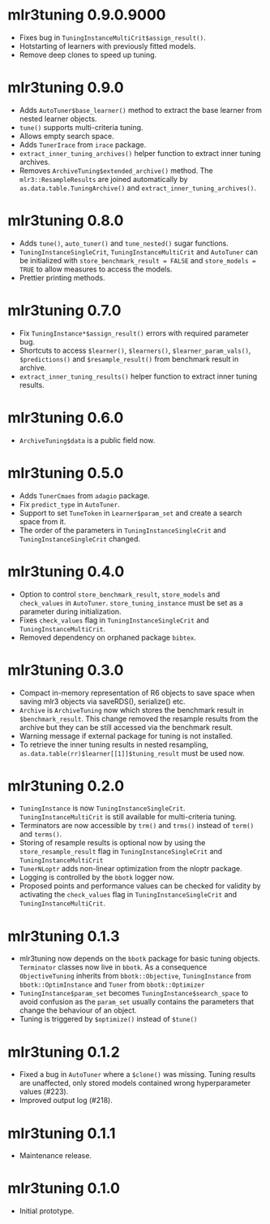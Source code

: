 # mlr3tuning 0.9.0.9000

- Fixes bug in `TuningInstanceMultiCrit$assign_result()`.
- Hotstarting of learners with previously fitted models.
- Remove deep clones to speed up tuning.

# mlr3tuning 0.9.0

- Adds `AutoTuner$base_learner()` method to extract the base learner from
  nested learner objects.
- `tune()` supports multi-criteria tuning.
- Allows empty search space.
- Adds `TunerIrace` from `irace` package.
- `extract_inner_tuning_archives()` helper function to extract inner tuning
  archives.
- Removes `ArchiveTuning$extended_archive()` method. The `mlr3::ResampleResults` are
  joined automatically by `as.data.table.TuningArchive()` and
  `extract_inner_tuning_archives()`.

# mlr3tuning 0.8.0

- Adds `tune()`, `auto_tuner()` and `tune_nested()` sugar functions.
- `TuningInstanceSingleCrit`, `TuningInstanceMultiCrit` and `AutoTuner` can be
  initialized with `store_benchmark_result = FALSE` and `store_models = TRUE`
  to allow measures to access the models.
- Prettier printing methods.

# mlr3tuning 0.7.0

- Fix `TuningInstance*$assign_result()` errors with required parameter bug.
- Shortcuts to access `$learner()`, `$learners()`, `$learner_param_vals()`,
  `$predictions()` and `$resample_result()` from benchmark result in archive.
- `extract_inner_tuning_results()` helper function to extract inner tuning
  results.

# mlr3tuning 0.6.0

- `ArchiveTuning$data` is a public field now.

# mlr3tuning 0.5.0

- Adds `TunerCmaes` from `adagio` package.
- Fix `predict_type` in `AutoTuner`.
- Support to set `TuneToken` in `Learner$param_set` and create a search space
  from it.
- The order of the parameters in `TuningInstanceSingleCrit` and
  `TuningInstanceSingleCrit` changed.

# mlr3tuning 0.4.0

- Option to control `store_benchmark_result`, `store_models` and `check_values`
  in `AutoTuner`. `store_tuning_instance` must be set as a parameter during
  initialization.
- Fixes `check_values` flag in `TuningInstanceSingleCrit` and
  `TuningInstanceMultiCrit`.
- Removed dependency on orphaned package `bibtex`.

# mlr3tuning 0.3.0

- Compact in-memory representation of R6 objects to save space when
  saving mlr3 objects via saveRDS(), serialize() etc.
- `Archive` is `ArchiveTuning` now which stores the benchmark result in
  `$benchmark_result`. This change removed the resample results from the archive
  but they can be still accessed via the benchmark result.
- Warning message if external package for tuning is not installed.
- To retrieve the inner tuning results in nested resampling,
  `as.data.table(rr)$learner[[1]]$tuning_result` must be used now.

# mlr3tuning 0.2.0

- `TuningInstance` is now `TuningInstanceSingleCrit`. `TuningInstanceMultiCrit`
  is still available for multi-criteria tuning.
- Terminators are now accessible by `trm()` and `trms()` instead of `term()` and
  `terms()`.
- Storing of resample results is optional now by using the
  `store_resample_result` flag in `TuningInstanceSingleCrit` and
  `TuningInstanceMultiCrit`
- `TunerNLoptr` adds non-linear optimization from the nloptr package.
- Logging is controlled by the `bbotk` logger now.
- Proposed points and performance values can be checked for validity by
  activating the `check_values` flag in `TuningInstanceSingleCrit` and
  `TuningInstanceMultiCrit`.

# mlr3tuning 0.1.3

- mlr3tuning now depends on the `bbotk` package for basic tuning objects.
  `Terminator` classes now live in `bbotk`. As a consequence `ObjectiveTuning`
  inherits from `bbotk::Objective`, `TuningInstance` from `bbotk::OptimInstance`
  and `Tuner` from `bbotk::Optimizer`
- `TuningInstance$param_set` becomes `TuningInstance$search_space` to avoid
  confusion as the `param_set` usually contains the parameters that change the
  behaviour of an object.
- Tuning is triggered by `$optimize()` instead of `$tune()`

# mlr3tuning 0.1.2

- Fixed a bug in `AutoTuner` where a `$clone()` was missing. Tuning results are
  unaffected, only stored models contained wrong hyperparameter values (#223).
- Improved output log (#218).

# mlr3tuning 0.1.1

- Maintenance release.

# mlr3tuning 0.1.0

- Initial prototype.
